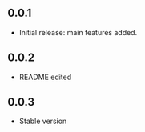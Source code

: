 ## 0.0.1

* Initial release: main features added.

## 0.0.2

* README edited

## 0.0.3

* Stable version
